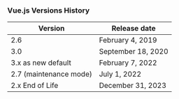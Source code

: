 ### Vue.js Versions History

Version | Release date
-|-
2.6 | February 4, 2019
3.0 | September 18, 2020
3.x as new default | February 7, 2022
2.7 (maintenance mode) | July 1, 2022
2.x End of Life | December 31, 2023

<aside class="notes">
</aside>
